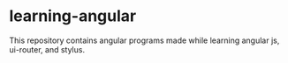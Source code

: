 learning-angular
================

This repository contains angular programs made while learning angular js, ui-router, and stylus.
